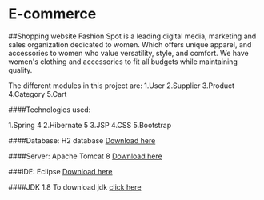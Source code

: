 # E-commerce
##Shopping website
Fashion Spot is a leading digital media, marketing and sales
			organization dedicated to women. Which offers unique apparel, and
			accessories to women who value versatility, style, and comfort. We
			have women's clothing and accessories to fit all budgets while
			maintaining quality.

The different modules in this project are: 1.User 2.Supplier 3.Product 4.Category 5.Cart 


####Technologies used:

1.Spring 4
2.Hibernate 5
3.JSP
4.CSS 
5.Bootstrap

####Database:
H2 database <a href="http://www.h2database.com/html/download.html">Download here</a>

####Server:
Apache Tomcat 8 <a href="https://tomcat.apache.org/download-80.cgi">Download here</a>

###IDE:
Eclipse <a href="https://eclipse.org/downloads/" >Download here</a>
   
####JDK 1.8
To download jdk <a href="http://www.oracle.com/technetwork/java/javase/downloads/jdk8-downloads-2133151.html">click here</a>



